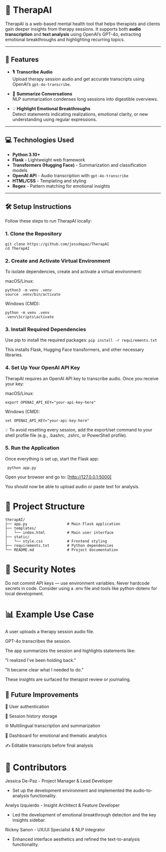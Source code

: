 # :brain: TherapAI

TherapAI is a web-based mental health tool that helps therapists and clients gain deeper insights from therapy sessions. It supports both **audio transcription** and **text analysis** using OpenAI’s GPT-4o, extracting emotional breakthroughs and highlighting recurring topics.

---

## :rocket: Features

- :studio_microphone: **Transcribe Audio**  
  Upload therapy session audio and get accurate transcripts using OpenAI’s `gpt-4o-transcribe`.

- :pencil: **Summarize Conversations**  
  NLP summarization condenses long sessions into digestible overviews.

- :bulb: **Highlight Emotional Breakthroughs**  
  Detect statements indicating realizations, emotional clarity, or new understanding using regular expressions.

---

## :computer: Technologies Used

- **Python 3.10+**
- **Flask** - Lightweight web framework
- **Transformers (Hugging Face)** - Summarization and classification models
- **OpenAI API** - Audio transcription with `gpt-4o-transcribe`
- **HTML/CSS** - Templating and styling
- **Regex** - Pattern matching for emotional insights

---

## 🛠 Setup Instructions

Follow these steps to run TherapAI locally:

### 1. Clone the Repository

```
git clone https://github.com/jessdepaz/TherapAI
cd TherapAI
```

### 2. Create and Activate Virtual Environment
To isolate dependencies, create and activate a virtual environment:

macOS/Linux:

```
python3 -m venv .venv
source .venv/bin/activate
```

Windows (CMD):

```
python -m venv .venv
.venv\Scripts\activate
```

### 3. Install Required Dependencies
Use pip to install the required packages:
```pip install -r requirements.txt```

This installs Flask, Hugging Face transformers, and other necessary libraries.

### 4. Set Up Your OpenAI API Key
TherapAI requires an OpenAI API key to transcribe audio. Once you receive your key:

macOS/Linux:

```export OPENAI_API_KEY="your-api-key-here"```

Windows (CMD):

```set OPENAI_API_KEY="your-api-key-here"```

💡 To avoid resetting every session, add the export/set command to your shell profile file (e.g., .bashrc, .zshrc, or PowerShell profile).

### 5. Run the Application
Once everything is set up, start the Flask app:

``` python app.py```

Open your browser and go to: [http://127.0.0.1:5000]

You should now be able to upload audio or paste text for analysis.

# :open_file_folder: Project Structure

```
therapAI/ 
├── app.py                  # Main Flask application 
├── templates/ 
│   └── index.html          # Main user interface 
├── static/ 
│   └── style.css           # Frontend styling 
├── requirements.txt        # Python dependencies 
└── README.md               # Project documentation 
```

# :closed_lock_with_key: Security Notes
Do not commit API keys — use environment variables. Never hardcode secrets in code.
Consider using a .env file and tools like python-dotenv for local development.

# :bar_chart: Example Use Case
A user uploads a therapy session audio file.

GPT-4o transcribes the session.

The app summarizes the session and highlights statements like:

"I realized I’ve been holding back."

"It became clear what I needed to do."

These insights are surfaced for therapist review or journaling.

## :pushpin: Future Improvements
:closed_lock_with_key: User authentication

:floppy_disk: Session history storage

:globe_with_meridians: Multilingual transcription and summarization

:brain: Dashboard for emotional and thematic analytics

:writing_hand: Editable transcripts before final analysis


# :busts_in_silhouette: Contributors
Jessica De-Paz - Project Manager & Lead Developer
 - Set up the development environment and implemented the audio-to-analysis functionality.

Anelys Izquierdo - Insight Architect & Feature Developer
 - Led the development of emotional breakthrough detection and the key insights sidebar.

Rickny Sanon - UX/UI Specialist & NLP Integrator
 - Enhanced interface aesthetics and refined the text-to-analysis functionality.



